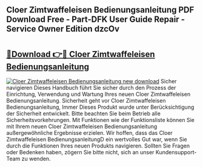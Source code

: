 ## Cloer Zimtwaffeleisen Bedienungsanleitung PDF Download Free - Part-DFK User Guide Repair - Service Owner Edition dzcOv

# <h2><a href="http://df3sw5a.blite.top/?on=Cloer+Zimtwaffeleisen+Bedienungsanleitung">🔗Download 👉🔴 Cloer Zimtwaffeleisen Bedienungsanleitung</a></h2>

[![Cloer Zimtwaffeleisen Bedienungsanleitung new download](https://i.imgur.com/lujVjoI.png)](http://df3sw5a.blite.top/?on=Cloer+Zimtwaffeleisen+Bedienungsanleitung)
Sicher navigieren Dieses Handbuch führt Sie sicher durch den Prozess der Einrichtung, Verwendung und Wartung Ihres neuen Cloer Zimtwaffeleisen Bedienungsanleitung. Sicherheit geht vor Cloer Zimtwaffeleisen Bedienungsanleitung, Immer Dieses Produkt wurde unter Berücksichtigung der Sicherheit entwickelt. Bitte beachten Sie beim Betrieb alle Sicherheitsvorkehrungen. Mit Funktionen wie der Funktionsliste können Sie mit Ihrem neuen Cloer Zimtwaffeleisen Bedienungsanleitung außergewöhnliche Ergebnisse erzielen. Wir hoffen, dass das Cloer Zimtwaffeleisen BedienungsanleitungD ein wertvolles Gut war, wenn Sie durch die Funktionen Ihres neuen Produkts navigieren. Sollten Sie Fragen oder Bedenken haben, zögern Sie bitte nicht, sich an unser Kundensupport-Team zu wenden.
